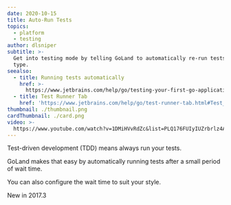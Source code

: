 ```yaml
---
date: 2020-10-15
title: Auto-Run Tests
topics:
  - platform
  - testing
author: dlsniper
subtitle: >-
  Get into testing mode by telling GoLand to automatically re-run tests as you
  type.
seealso:
  - title: Running tests automatically
    href: >-
      https://www.jetbrains.com/help/go/testing-your-first-go-application.html#run-test-automatically
  - title: Test Runner Tab
    href: 'https://www.jetbrains.com/help/go/test-runner-tab.html#Test_Runner_Tab.xml'
thumbnail: ./thumbnail.png
cardThumbnail: ./card.png
video: >-
  https://www.youtube.com/watch?v=1DMiHVvRdZc&list=PLQ176FUIyIUZrbrlz4AY1V8VzBJKZyVlW&index=3
---
```

Test-driven development (TDD) means always run your tests.

GoLand makes that easy by automatically running tests after
a small period of wait time.

You can also configure the wait time to suit your style.

<span class="tag is-rounded">New in 2017.3</span>

